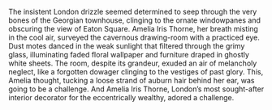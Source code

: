 The insistent London drizzle seemed determined to seep through the very bones of the Georgian townhouse, clinging to the ornate windowpanes and obscuring the view of Eaton Square.  Amelia Iris Thorne, her breath misting in the cool air, surveyed the cavernous drawing-room with a practiced eye.  Dust motes danced in the weak sunlight that filtered through the grimy glass, illuminating faded floral wallpaper and furniture draped in ghostly white sheets. The room, despite its grandeur, exuded an air of melancholy neglect, like a forgotten dowager clinging to the vestiges of past glory.  This, Amelia thought, tucking a loose strand of auburn hair behind her ear, was going to be a challenge.  And Amelia Iris Thorne, London’s most sought-after interior decorator for the eccentrically wealthy, adored a challenge.
